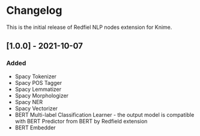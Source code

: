 # Changelog

This is the initial release of Redfiel NLP nodes extension for Knime.

## [1.0.0] - 2021-10-07
### Added

- Spacy Tokenizer
- Spacy POS Tagger
- Spacy Lemmatizer
- Spacy Morphologizer
- Spacy NER
- Spacy Vectorizer
- BERT Multi-label Classification Learner - the output model is compatible with BERT Predictor from BERT by Redfield extension
- BERT Embedder
